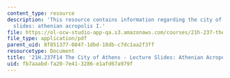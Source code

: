 ```yaml
---
content_type: resource
description: 'This resource contains information regarding the city of athens - lecture
  slides: athenian acropolis I.'
file: https://ol-ocw-studio-app-qa.s3.amazonaws.com/courses/21h-237-the-city-of-athens-in-the-age-of-pericles-fall-2014/fb7aaabdfa207e413286e1afd67a979f_MIT21H_237F14_AcropolisI.pdf
file_type: application/pdf
parent_uid: 8f851377-0847-1dbd-18db-c7dc1aa2f3ff
resourcetype: Document
title: '21H.237F14 The City of Athens - Lecture Slides: Athenian Acropolis I'
uid: fb7aaabd-fa20-7e41-3286-e1afd67a979f
---
```

